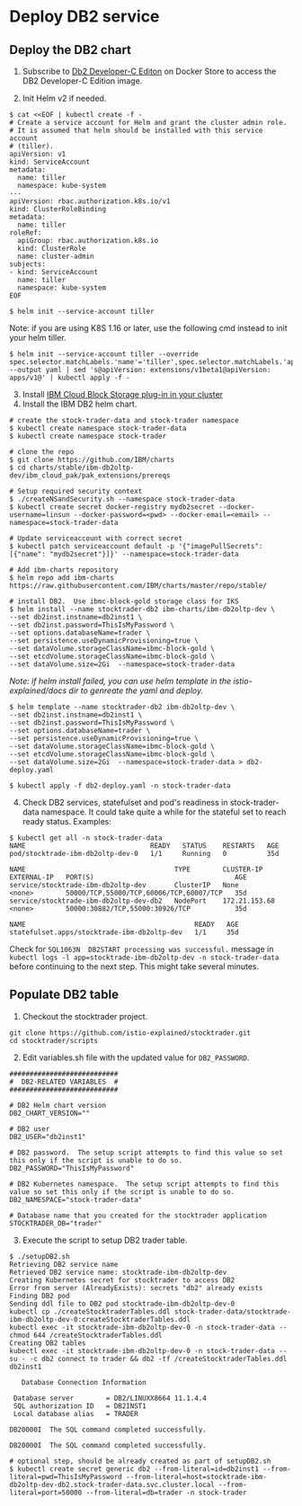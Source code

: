 # Deploy DB2 service

## Deploy the DB2 chart

1. Subscribe to [Db2 Developer-C Editon](https://hub.docker.com/_/db2-developer-c-edition) on Docker Store to access the DB2 Developer-C Edition image.

2. Init Helm v2 if needed.

```
$ cat <<EOF | kubectl create -f -
# Create a service account for Helm and grant the cluster admin role.
# It is assumed that helm should be installed with this service account
# (tiller).
apiVersion: v1
kind: ServiceAccount
metadata:
  name: tiller
  namespace: kube-system
---
apiVersion: rbac.authorization.k8s.io/v1
kind: ClusterRoleBinding
metadata:
  name: tiller
roleRef:
  apiGroup: rbac.authorization.k8s.io
  kind: ClusterRole
  name: cluster-admin
subjects:
- kind: ServiceAccount
  name: tiller
  namespace: kube-system
EOF

$ helm init --service-account tiller
```

Note: if you are using K8S 1.16 or later, use the following cmd instead to init your helm tiller.
```
$ helm init --service-account tiller --override spec.selector.matchLabels.'name'='tiller',spec.selector.matchLabels.'app'='helm' --output yaml | sed 's@apiVersion: extensions/v1beta1@apiVersion: apps/v1@' | kubectl apply -f -
```
3. Install [IBM Cloud Block Storage plug-in in your cluster](https://cloud.ibm.com/docs/containers?topic=containers-block_storage#install_block)
3. Install the IBM DB2 helm chart.

```
# create the stock-trader-data and stock-trader namespace
$ kubectl create namespace stock-trader-data
$ kubectl create namespace stock-trader

# clone the repo
$ git clone https://github.com/IBM/charts
$ cd charts/stable/ibm-db2oltp-dev/ibm_cloud_pak/pak_extensions/prereqs

# Setup required security context
$ ./createNSandSecurity.sh --namespace stock-trader-data
$ kubectl create secret docker-registry mydb2secret --docker-username=linsun --docker-password=<pwd> --docker-email=<email> --namespace=stock-trader-data

# Update serviceaccount with correct secret
$ kubectl patch serviceaccount default -p '{"imagePullSecrets": [{"name": "mydb2secret"}]}' --namespace=stock-trader-data

# Add ibm-charts repository
$ helm repo add ibm-charts https://raw.githubusercontent.com/IBM/charts/master/repo/stable/

# install DB2.  Use ibmc-block-gold storage class for IKS
$ helm install --name stocktrader-db2 ibm-charts/ibm-db2oltp-dev \
--set db2inst.instname=db2inst1 \
--set db2inst.password=ThisIsMyPassword \
--set options.databaseName=trader \
--set persistence.useDynamicProvisioning=true \
--set dataVolume.storageClassName=ibmc-block-gold \
--set etcdVolume.storageClassName=ibmc-block-gold \
--set dataVolume.size=2Gi  --namespace=stock-trader-data
```

*Note: if helm install failed, you can use helm template in the istio-explained/docs dir to genreate the yaml and deploy.*
```
$ helm template --name stocktrader-db2 ibm-db2oltp-dev \
--set db2inst.instname=db2inst1 \
--set db2inst.password=ThisIsMyPassword \
--set options.databaseName=trader \
--set persistence.useDynamicProvisioning=true \
--set dataVolume.storageClassName=ibmc-block-gold \
--set etcdVolume.storageClassName=ibmc-block-gold \
--set dataVolume.size=2Gi  --namespace=stock-trader-data > db2-deploy.yaml

$ kubectl apply -f db2-deploy.yaml -n stock-trader-data  
```

4. Check DB2 services, statefulset and pod's readiness in stock-trader-data namespace.  It could take quite a while for the stateful set to reach ready status. Examples:
```
$ kubectl get all -n stock-trader-data
NAME                               READY   STATUS    RESTARTS   AGE
pod/stocktrade-ibm-db2oltp-dev-0   1/1     Running   0          35d

NAME                                     TYPE        CLUSTER-IP      EXTERNAL-IP   PORT(S)                                   AGE
service/stocktrade-ibm-db2oltp-dev       ClusterIP   None            <none>        50000/TCP,55000/TCP,60006/TCP,60007/TCP   35d
service/stocktrade-ibm-db2oltp-dev-db2   NodePort    172.21.153.68   <none>        50000:30882/TCP,55000:30926/TCP           35d

NAME                                          READY   AGE
statefulset.apps/stocktrade-ibm-db2oltp-dev   1/1     35d
```

Check for `SQL1063N  DB2START processing was successful.` message in `kubectl logs -l app=stocktrade-ibm-db2oltp-dev -n stock-trader-data` before continuing to the next step. This might take several minutes.

## Populate DB2 table

1. Checkout the stocktrader project.
```
git clone https://github.com/istio-explained/stocktrader.git
cd stocktrader/scripts
```

2. Edit variables.sh file with the updated value for ```DB2_PASSWORD```.

```
###########################
#  DB2-RELATED VARIABLES  #
###########################

# DB2 Helm chart version
DB2_CHART_VERSION=""

# DB2 user
DB2_USER="db2inst1"

# DB2 password.  The setup script attempts to find this value so set this only if the script is unable to do so.
DB2_PASSWORD="ThisIsMyPassword"

# DB2 Kubernetes namespace.  The setup script attempts to find this value so set this only if the script is unable to do so.
DB2_NAMESPACE="stock-trader-data"

# Database name that you created for the stocktrader application
STOCKTRADER_DB="trader"

```

3. Execute the script to setup DB2 trader table.
```
$ ./setupDB2.sh
Retrieving DB2 service name
Retrieved DB2 service name: stocktrade-ibm-db2oltp-dev
Creating Kubernetes secret for stocktrader to access DB2
Error from server (AlreadyExists): secrets "db2" already exists
Finding DB2 pod
Sending ddl file to DB2 pod stocktrade-ibm-db2oltp-dev-0
kubectl cp ./createStocktraderTables.ddl stock-trader-data/stocktrade-ibm-db2oltp-dev-0:createStocktraderTables.ddl
kubectl exec -it stocktrade-ibm-db2oltp-dev-0 -n stock-trader-data -- chmod 644 /createStocktraderTables.ddl
Creating DB2 tables
kubectl exec -it stocktrade-ibm-db2oltp-dev-0 -n stock-trader-data -- su - -c db2 connect to trader && db2 -tf /createStocktraderTables.ddl db2inst1

   Database Connection Information

 Database server        = DB2/LINUXX8664 11.1.4.4
 SQL authorization ID   = DB2INST1
 Local database alias   = TRADER

DB20000I  The SQL command completed successfully.

DB20000I  The SQL command completed successfully.

# optional step, should be already created as part of setupDB2.sh
$ kubectl create secret generic db2 --from-literal=id=db2inst1 --from-literal=pwd=ThisIsMyPassword --from-literal=host=stocktrade-ibm-db2oltp-dev-db2.stock-trader-data.svc.cluster.local --from-literal=port=50000 --from-literal=db=trader -n stock-trader
```
